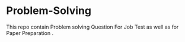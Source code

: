 # Problem-Solving
This repo contain Problem solving Question For Job Test as well as for Paper Preparation . 
